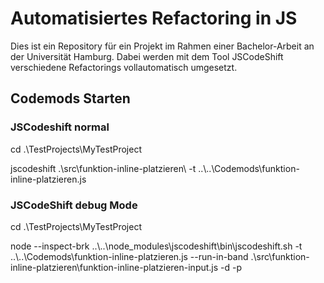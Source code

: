 # Automatisiertes Refactoring in JS
Dies ist ein Repository für ein Projekt im Rahmen einer Bachelor-Arbeit an der Universität Hamburg. Dabei werden mit dem Tool JSCodeShift verschiedene Refactorings vollautomatisch umgesetzt.

## Codemods Starten
### JSCodeshift normal

  cd .\TestProjects\MyTestProject
  
  jscodeshift .\src\funktion-inline-platzieren\ -t ..&#92;..&#92;Codemods\funktion-inline-platzieren.js

### JSCodeShift debug Mode

  cd .\TestProjects\MyTestProject 
  
  node --inspect-brk ..&#92;..&#92;node_modules&#92;jscodeshift\bin\jscodeshift.sh -t ..&#92;..&#92;Codemods\funktion-inline-platzieren.js --run-in-band .\src\funktion-inline-platzieren\funktion-inline-platzieren-input.js -d -p
